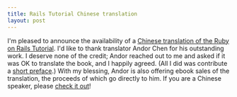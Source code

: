 ```yaml
--- 
title: Rails Tutorial Chinese translation
layout: post
---
```


I'm pleased to announce the availability of a [Chinese translation of the Ruby on Rails Tutorial](http://about.ac/rails-tutorial-2nd-cn/). I'd like to thank translator Andor Chen for his outstanding work. I deserve none of the credit; Andor reached out to me and asked if it was OK to translate the book, and I happily agreed. (All I did was contribute a [short preface](http://about.ac/rails-tutorial-2nd-cn/preface.html).) With my blessing, Andor is also offering ebook sales of the translation, the proceeds of which go directly to him. If you are a Chinese speaker, please [check it out](http://about.ac/rails-tutorial-2nd-cn/)!